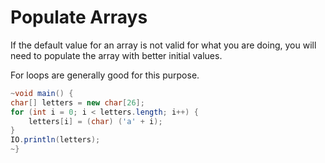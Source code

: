 # Populate Arrays

If the default value for an array is not valid for what you are doing,
you will need to populate the array with better initial values.

For loops are generally good for this purpose.

```java
~void main() {
char[] letters = new char[26];
for (int i = 0; i < letters.length; i++) {
    letters[i] = (char) ('a' + i);
}
IO.println(letters);
~}
```
